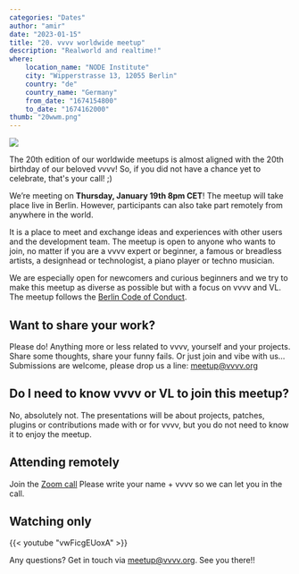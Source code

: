 ```yaml
---
categories: "Dates"
author: "amir"
date: "2023-01-15"
title: "20. vvvv worldwide meetup"
description: "Realworld and realtime!"
where: 
    location_name: "NODE Institute"
    city: "Wipperstrasse 13, 12055 Berlin"
    country: "de"
    country_name: "Germany"
    from_date: "1674154800"
    to_date: "1674162000"
thumb: "20wwm.png"
---
```


![](20wwm.png) 

The 20th edition of our worldwide meetups is almost aligned with the 20th birthday of our beloved vvvv! So, if you did not have a chance yet to celebrate, that's your call! ;)

We’re meeting on **Thursday, January 19th 8pm CET**! The meetup will take place live in Berlin. However, participants can also take part remotely from anywhere in the world.

It is a place to meet and exchange ideas and experiences with other users and the development team.  The meetup is open to anyone who wants to join, no matter if you are a vvvv expert or beginner, a famous or breadless artists, a designhead or technologist, a piano player or techno musician.

We are especially open for newcomers and curious beginners and we try to make this meetup as diverse as possible but with a focus on vvvv and VL.  The meetup follows the [Berlin Code of Conduct](https://berlincodeofconduct.org). 


##  Want to share your work?
Please do! Anything more or less related to vvvv, yourself and your projects. Share some thoughts, share your funny fails. Or just join and vibe with us… Submissions are welcome, please drop us a line: meetup@vvvv.org

## Do I need to know vvvv or VL to join this meetup?

No, absolutely not. The presentations will be about projects, patches, plugins or contributions made with or for vvvv, but you do not need to know it to enjoy the meetup.

## Attending remotely

Join the [Zoom call](https://us02web.zoom.us/j/82307545669)
Please write your name + vvvv so we can let you in the call.

## Watching only

{{< youtube "vwFicgEUoxA" >}}

Any questions? Get in touch via meetup@vvvv.org. See you there!!
